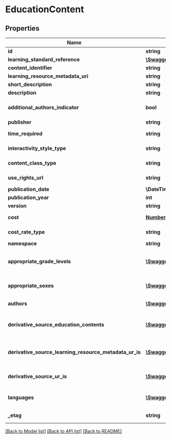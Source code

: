 # EducationContent

## Properties
Name | Type | Description | Notes
------------ | ------------- | ------------- | -------------
**id** | **string** | The unique identifier of the resource. | [optional] 
**learning_standard_reference** | [**\Swagger\Client\Model\LearningStandardReference**](LearningStandardReference.md) | A reference to the related LearningStandard resource. | [optional] 
**content_identifier** | **string** | The identifier of the content standard. | [optional] 
**learning_resource_metadata_uri** | **string** | The public web site address (URL), file, or ftp locator. | [optional] 
**short_description** | **string** | A shortened description for reference. | [optional] 
**description** | **string** | A detailed description of the entity. | [optional] 
**additional_authors_indicator** | **bool** | Indicates whether there are additional un-named authors. In a research report, this is often marked by the abbreviation \&quot;et al\&quot;. | [optional] 
**publisher** | **string** | The organization credited with publishing the resource. | [optional] 
**time_required** | **string** | Approximate or typical time it takes to work with or through this learning resource for the typical intended target audience. | [optional] 
**interactivity_style_type** | **string** | A unique identifier used as Primary Key, not derived from business logic, when acting as Foreign Key, references the parent table. | [optional] 
**content_class_type** | **string** | A unique identifier used as Primary Key, not derived from business logic, when acting as Foreign Key, references the parent table. | [optional] 
**use_rights_url** | **string** | The URL where the owner specifies permissions for using the resource. | [optional] 
**publication_date** | **\\DateTime** | The date on which this content was first published. | [optional] 
**publication_year** | **int** | The year at which this content was first published. | [optional] 
**version** | **string** | The version identifier for the content. | [optional] 
**cost** | [**Number**](Number.md) | An amount that has to be paid or spent to buy or obtain the EducationContent. | [optional] 
**cost_rate_type** | **string** | A unique identifier used as Primary Key, not derived from business logic, when acting as Foreign Key, references the parent table. | [optional] 
**namespace** | **string** | Namespace for the EducationContent. | [optional] 
**appropriate_grade_levels** | [**\Swagger\Client\Model\EducationContentAppropriateGradeLevel[]**](EducationContentAppropriateGradeLevel.md) | An unordered collection of educationContentAppropriateGradeLevels.  Grade levels for which this education content is applicable-if omitted, considered generally applicable. | [optional] 
**appropriate_sexes** | [**\Swagger\Client\Model\EducationContentAppropriateSex[]**](EducationContentAppropriateSex.md) | An unordered collection of educationContentAppropriateSexes.  Genders for which this education content is applicable-if omitted, considered generally applicable. | [optional] 
**authors** | [**\Swagger\Client\Model\EducationContentAuthor[]**](EducationContentAuthor.md) | An unordered collection of educationContentAuthors.  The individual credited with the creation of the resource. | [optional] 
**derivative_source_education_contents** | [**\Swagger\Client\Model\EducationContentDerivativeSourceEducationContent[]**](EducationContentDerivativeSourceEducationContent.md) | An unordered collection of educationContentDerivativeSourceEducationContents.  A reference to the Education Content from which this Education Content was derived. | [optional] 
**derivative_source_learning_resource_metadata_ur_is** | [**\Swagger\Client\Model\EducationContentDerivativeSourceLearningResourceMetadataURI[]**](EducationContentDerivativeSourceLearningResourceMetadataURI.md) | An unordered collection of educationContentDerivativeSourceLearningResourceMetadataURIs.  A reference to the Learning Resource Metadata URI from which this Education Content was derived. | [optional] 
**derivative_source_ur_is** | [**\Swagger\Client\Model\EducationContentDerivativeSourceURI[]**](EducationContentDerivativeSourceURI.md) | An unordered collection of educationContentDerivativeSourceURIs.  A reference to the URI from which this Education Content was derived. | [optional] 
**languages** | [**\Swagger\Client\Model\EducationContentLanguage[]**](EducationContentLanguage.md) | An unordered collection of educationContentLanguages.  An indication of the languages in which the Education Content is designed. | [optional] 
**_etag** | **string** | A unique system-generated value that identifies the version of the resource. | [optional] 

[[Back to Model list]](../README.md#documentation-for-models) [[Back to API list]](../README.md#documentation-for-api-endpoints) [[Back to README]](../README.md)


